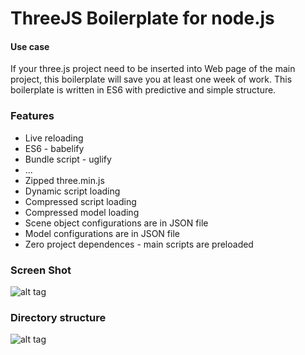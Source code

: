 ThreeJS Boilerplate for node.js
=================================

#### Use case

If your three.js project need to be inserted into Web page of the main project,
this boilerplate will save you at least one week of work.
This boilerplate is written in ES6 with predictive and simple structure.

### Features

 * Live reloading
 * ES6 - babelify
 * Bundle script - uglify
 * ...
 * Zipped three.min.js
 * Dynamic script loading
 * Compressed script loading
 * Compressed model loading
 * Scene object configurations are in JSON file
 * Model configurations are in JSON file
 * Zero project dependences - main scripts are preloaded

### Screen Shot

![alt tag](https://raw.githubusercontent.com/DaniloBabovic/ThreeJSBoilerplate/master/img/screen_shot.png.png)

### Directory structure

![alt tag](https://raw.githubusercontent.com/DaniloBabovic/ThreeJSBoilerplate/master/img/Directory_Layout.png)
